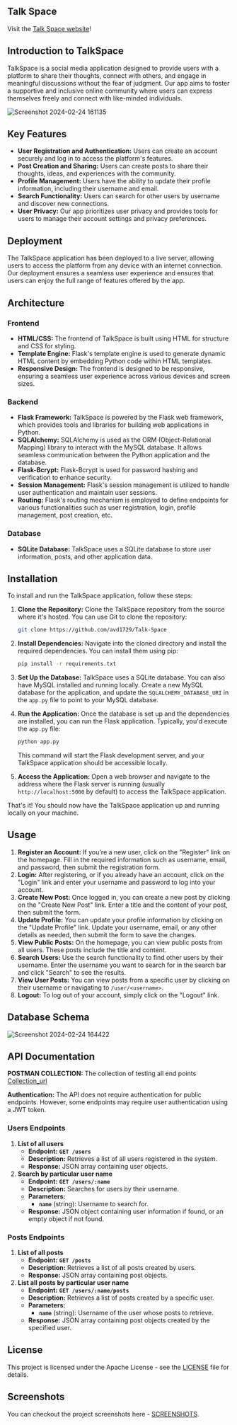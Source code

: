 ## Talk Space

Visit the [Talk Space website](https://talk-space-jd1v.onrender.com/)!

## Introduction to TalkSpace

TalkSpace is a social media application designed to provide users with a platform to share their thoughts, connect with others, and engage in meaningful discussions without the fear of judgment. Our app aims to foster a supportive and inclusive online community where users can express themselves freely and connect with like-minded individuals.

![Screenshot 2024-02-24 161135](https://github.com/avd1729/Talk-Space/assets/94891044/fea591ca-dda9-4ef2-acb2-05bc13da3edf)


## Key Features

- **User Registration and Authentication:** Users can create an account securely and log in to access the platform's features.
- **Post Creation and Sharing:** Users can create posts to share their thoughts, ideas, and experiences with the community.
- **Profile Management:** Users have the ability to update their profile information, including their username and email.
- **Search Functionality:** Users can search for other users by username and discover new connections.
- **User Privacy:** Our app prioritizes user privacy and provides tools for users to manage their account settings and privacy preferences.

## Deployment

The TalkSpace application has been deployed to a live server, allowing users to access the platform from any device with an internet connection. Our deployment ensures a seamless user experience and ensures that users can enjoy the full range of features offered by the app.

## Architecture

### Frontend

- **HTML/CSS:** The frontend of TalkSpace is built using HTML for structure and CSS for styling.
- **Template Engine:** Flask's template engine is used to generate dynamic HTML content by embedding Python code within HTML templates.
- **Responsive Design:** The frontend is designed to be responsive, ensuring a seamless user experience across various devices and screen sizes.

### Backend

- **Flask Framework:** TalkSpace is powered by the Flask web framework, which provides tools and libraries for building web applications in Python.
- **SQLAlchemy:** SQLAlchemy is used as the ORM (Object-Relational Mapping) library to interact with the MySQL database. It allows seamless communication between the Python application and the database.
- **Flask-Bcrypt:** Flask-Bcrypt is used for password hashing and verification to enhance security.
- **Session Management:** Flask's session management is utilized to handle user authentication and maintain user sessions.
- **Routing:** Flask's routing mechanism is employed to define endpoints for various functionalities such as user registration, login, profile management, post creation, etc.

### Database

- **SQLite Database:** TalkSpace uses a SQLite database to store user information, posts, and other application data.

## Installation

To install and run the TalkSpace application, follow these steps:

1. **Clone the Repository:** Clone the TalkSpace repository from the source where it's hosted. You can use Git to clone the repository:

    ```bash
    git clone https://github.com/avd1729/Talk-Space
    ```

2. **Install Dependencies:** Navigate into the cloned directory and install the required dependencies. You can install them using pip:

    ```bash
    pip install -r requirements.txt
    ```

3. **Set Up the Database:** TalkSpace uses a SQLite database. You can also have MySQL installed and running locally. Create a new MySQL database for the application, and update the `SQLALCHEMY_DATABASE_URI` in the `app.py` file to point to your MySQL database.

4. **Run the Application:** Once the database is set up and the dependencies are installed, you can run the Flask application. Typically, you'd execute the `app.py` file:

    ```bash
    python app.py
    ```

    This command will start the Flask development server, and your TalkSpace application should be accessible locally.

5. **Access the Application:** Open a web browser and navigate to the address where the Flask server is running (usually `http://localhost:5000` by default) to access the TalkSpace application.

That's it! You should now have the TalkSpace application up and running locally on your machine.

## Usage

1. **Register an Account:** If you're a new user, click on the "Register" link on the homepage. Fill in the required information such as username, email, and password, then submit the registration form.
2. **Login:** After registering, or if you already have an account, click on the "Login" link and enter your username and password to log into your account.
3. **Create New Post:** Once logged in, you can create a new post by clicking on the "Create New Post" link. Enter a title and the content of your post, then submit the form.
4. **Update Profile:** You can update your profile information by clicking on the "Update Profile" link. Update your username, email, or any other details as needed, then submit the form to save the changes.
5. **View Public Posts:** On the homepage, you can view public posts from all users. These posts include the title and content.
6. **Search Users:** Use the search functionality to find other users by their username. Enter the username you want to search for in the search bar and click "Search" to see the results.
7. **View User Posts:** You can view posts from a specific user by clicking on their username or navigating to `/user/<username>`.
8. **Logout:** To log out of your account, simply click on the "Logout" link.

## Database Schema

![Screenshot 2024-02-24 164422](https://github.com/avd1729/Talk-Space/assets/94891044/e2ed94db-735f-49cd-bbc9-fe43af3869f8)


## API Documentation

**POSTMAN COLLECTION:** The collection of testing all end points [Collection_url](https://www.postman.com/security-saganist-57293542/workspace/talk-space/collection/29049633-3ab24349-041a-4e2f-88d0-d7fb681c86d7?action=share&creator=29049633)

**Authentication:** The API does not require authentication for public endpoints. However, some endpoints may require user authentication using a JWT token.

### Users Endpoints

1. **List of all users**
    - **Endpoint:** **`GET /users`**
    - **Description:** Retrieves a list of all users registered in the system.
    - **Response:** JSON array containing user objects.
2. **Search by particular user name**
    - **Endpoint:** **`GET /users/:name`**
    - **Description:** Searches for users by their username.
    - **Parameters:**
        - **`name`** (string): Username to search for.
    - **Response:** JSON object containing user information if found, or an empty object if not found.

### Posts Endpoints

1. **List of all posts**
    - **Endpoint:** **`GET /posts`**
    - **Description:** Retrieves a list of all posts created by users.
    - **Response:** JSON array containing post objects.
2. **List all posts by particular user name**
    - **Endpoint:** **`GET /users/:name/posts`**
    - **Description:** Retrieves a list of posts created by a specific user.
    - **Parameters:**
        - **`name`** (string): Username of the user whose posts to retrieve.
    - **Response:** JSON array containing post objects created by the specified user.

## License

This project is licensed under the Apache License - see the [LICENSE](https://github.com/avd1729/Talk-Space/blob/main/LICENSE) file for details.

## Screenshots

You can checkout the project screenshots here -  [SCREENSHOTS](https://github.com/avd1729/Talk-Space/blob/main/SCREENSHOTS.md).


